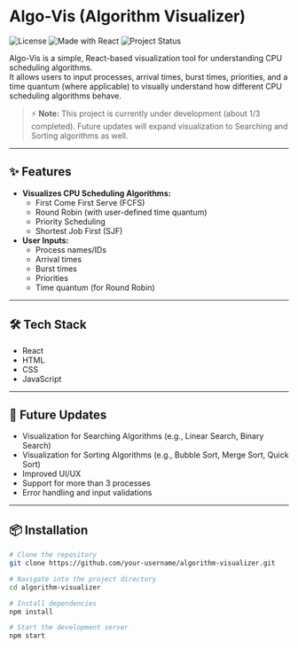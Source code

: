 # Algo-Vis (Algorithm Visualizer)

![License](https://img.shields.io/badge/License-Apache_2.0-blue.svg)
![Made with React](https://img.shields.io/badge/Made%20with-React-61DAFB.svg)
![Project Status](https://img.shields.io/badge/Status-In%20Progress-yellow)

Algo-Vis is a simple, React-based visualization tool for understanding CPU scheduling algorithms.  
It allows users to input processes, arrival times, burst times, priorities, and a time quantum (where applicable) to visually understand how different CPU scheduling algorithms behave.

> ⚡ **Note:** This project is currently under development (about 1/3 completed). Future updates will expand visualization to Searching and Sorting algorithms as well.

---

## ✨ Features

- **Visualizes CPU Scheduling Algorithms:**
  - First Come First Serve (FCFS)
  - Round Robin (with user-defined time quantum)
  - Priority Scheduling
  - Shortest Job First (SJF)
- **User Inputs:**
  - Process names/IDs
  - Arrival times
  - Burst times
  - Priorities
  - Time quantum (for Round Robin)

---

## 🛠️ Tech Stack

- React
- HTML
- CSS
- JavaScript

---

## 🚀 Future Updates

- Visualization for Searching Algorithms (e.g., Linear Search, Binary Search)
- Visualization for Sorting Algorithms (e.g., Bubble Sort, Merge Sort, Quick Sort)
- Improved UI/UX
- Support for more than 3 processes
- Error handling and input validations

---

## 📦 Installation

```bash
# Clone the repository
git clone https://github.com/your-username/algorithm-visualizer.git

# Navigate into the project directory
cd algorithm-visualizer

# Install dependencies
npm install

# Start the development server
npm start
